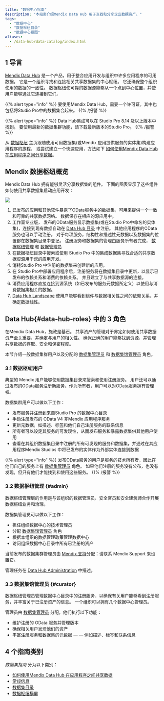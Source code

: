 ```yaml
---
title: "数据中心指南"
description: "本指南介绍Mendix Data Hub 用于查找和分享企业数据资产。"
tags:
  - "数据中心"
  - "数据枢纽目录"
  - "数据中心横图"
aliases:
  - /data-hub/data-catalog/index.html
---
```


## 1 导言

[Mendix Data Hub](https://hub.mendix.com) 是一个产品，用于整合应用开发与组织中许多应用程序的可用数据。 它是一个组织寻找和连接相关共享数据集的中心枢纽。 它还确保整个组织使用的数据的一致性。 数据枢纽使可靠的数据源能够从一个点到中心位置，并使用户能够通过它连接到它们。

{{% alert type="info" %}}
要使用Mendix Data Hub，需要一个许可证，其中也包括将Studio Pro中的数据集合起来。
{{% /报警 %}}

{{% alert type="info" %}}
Data Hub集成可以在 Studio Pro 8.14 及以上版本中找到。 要使用最新的数据集群功能，请下载最新版本的Studio Pro。 {{% /报警 %}}

从 [数据枢纽](https://hub.mendix.com) 主页跟随使用可用数据集(或Mendix 应用提供服务的实体集)构建应用程序的旅程， 或尝试建立一个快速应用，方法如下 [如何使用Mendix Data Hub在应用程序之间分享数据](share-data/)。

## Mendix 数据枢纽概览

Mendix Data Hub 拥有能够灵活分享数据集的组件。 下面的图表显示了这些组件如何使用共享数据集启动应用开发：

![](attachments/overview-schematic-datahub.png)

1. 已发布的应用和其他软件暴露了OData服务中的数据集，可用来提供一个一致和可靠的共享数据网络。 数据保存在相应的源应用中。
2. 工作室专业版， 发布的OData服务显示数据集(或在Studio Pro中命名的实体集)，连接到现有数据自动在 [Data Hub 目录](data-hub-catalog/) 中注册。 其他应用程序的OData服务也可以手动注册。 对于每项服务，结构性和描述性元数据以及数据集的位置都在数据集目录中登记。 注册服务和数据集的管理由服务所有者完成， [数据枢纽管理](#admin) 和 [数据管理员](#curator)
3. 在数据枢纽目录中搜索或使用 Studio Pro 中的集成数据集寻找合适的共享数据资源用于您的应用开发。
4. 消耗Studio Pro 中注册的数据集来创建新的应用。
5. 在 Studio Pro中部署应用程序后，注册服务将在数据集目录中更新，以显示已发布的依赖关系和消费的依赖关系。 并且建立了与共享数据源的连接。
6. 消费应用程序直接连接到源系统（如已发布的服务元数据所定义）以使用与消费数据集相关的数据。
7. [Data Hub Landscape](data-hub-landscape/) 使用户能够看到组件与数据相关性之间的依赖关系，并确定数据线性。

## Data Hub{#data-hub-roles} 中的 3 角色

在Mendix Data Hub，施政是基石。 共享资产的管理对于界定如何使用共享数据资产至关重要，并确定与用户的相关性。 确保正确的用户能够找到资源，并管理共享数据的存取、安全和保密程度。

本节介绍一般数据集群用户以及分配的 [数据集管理员](#admin) 和 [数据集馆管理员](#curator) 角色。

### 3.1 数据枢纽用户

典型的 Mendix 用户能够使用数据集目录来搜索和使用注册服务。 用户还可以通过发布的OData服务注册新服务，作为所有者，用户可以对OData服务拥有管理权。

数据集群用户可以做以下工作：

* 发布服务并注册到来自Studio Pro 的数据中心目录
* 手动注册发布的 OData V4 非Mendix 应用程序服务
* 更新元数据，如描述、标签和他们自己注册服务的联系信息
* 所有者可以设定其服务的可发现性，从而发布服务和暴露数据集供其他用户使用
* 查看在其组织数据集目录中注册的所有可发现的服务和数据集，并通过在其应用程序Mendix Studios 中将已发布的实体作为外部实体连接到数据

{{% alert type="info" %}}
发布OData服务的用户是服务的技术所有者，因此在他们自己的服务上有 [数据集管理员](#curator) 角色。 如果他们注册的服务没有公布，也没有发现，但只有他们才能找到和使用这些服务。
{{% /报警 %}}

### 3.2 数据枢纽管理 {#admin}

数据枢纽管理层的作用是与该组织的数据管理员、安全官员和安全建筑师合作开展数据枢纽业务和治理。

数据集管理员可以做以下工作：

* 担任组织数据中心的技术管理员
* 分配 [数据集馆管理员](#curator) 角色
* 根据本组织的数据管理政策管理数据中心
* 访问组织数据中心目录中所有已注册的资产

当前发布的数据集群管理员由 [Mendix 支持](https://support.mendix.com/hc/en-us)分配：请联系 Mendix Support 来设置它。

管理任务在 [Data Hub Administration](general/data-hub-admin-functions) 中描述。

### 3.3 数据集馆管理员 {#curator}

数据枢纽管理员管理数据中心目录中的注册服务，以确保有关用户能够看到注册服务，并丰富关于已注册资产的信息。 一个组织可以拥有几个数据中心管理员。

管理员由 [数据集管理员](#admin) 分配，他们执行以下功能：

* 维护注册的 OData 服务并管理版本
* 确保相关用户发现他们的资产
* 丰富注册服务和数据集的元数据 — — 例如描述、标签和联系信息

## 4 个指南类别

*数据集指南* 分为以下类别：

* [如何使用Mendix Data Hub 在应用程序之间共享数据](share-data/)
* [常规信息](general/)
* [数据集目录](data-hub-catalog/)
* [数据枢纽横屏](data-hub-landscape/)
